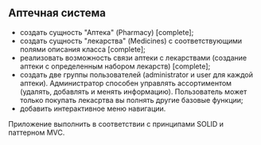 ## Аптечная система
- создать сущность "Аптека" (Pharmacy) [complete];
- создать сущность "лекарства" (Medicines) с соответствующими полями описания класса [complete];
- реализовать возможность связи аптеки с лекарствами 
(создание аптеки с определенным набором лекарств) [complete];
- создать две группы пользователей (administrator и user для каждой аптеки). 
Администратор способен управлять ассортиментом (удалять, добавлять и менять информацию).
Пользователь может только покупать лекасртва вы полнять другие базовые функции;
- добавить интерактивное меню навигации.

Приложение выполнить в соответствии с принципами SOLID и паттерном MVC.